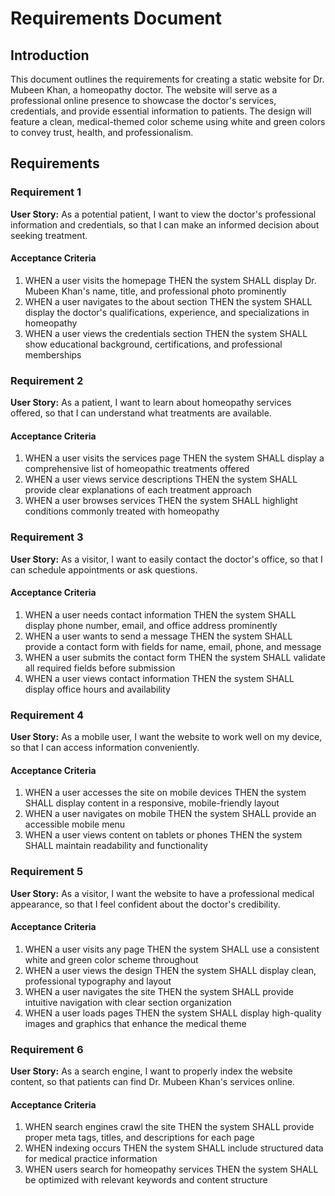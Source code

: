 # Requirements Document

## Introduction

This document outlines the requirements for creating a static website for Dr. Mubeen Khan, a homeopathy doctor. The website will serve as a professional online presence to showcase the doctor's services, credentials, and provide essential information to patients. The design will feature a clean, medical-themed color scheme using white and green colors to convey trust, health, and professionalism.

## Requirements

### Requirement 1

**User Story:** As a potential patient, I want to view the doctor's professional information and credentials, so that I can make an informed decision about seeking treatment.

#### Acceptance Criteria

1. WHEN a user visits the homepage THEN the system SHALL display Dr. Mubeen Khan's name, title, and professional photo prominently
2. WHEN a user navigates to the about section THEN the system SHALL display the doctor's qualifications, experience, and specializations in homeopathy
3. WHEN a user views the credentials section THEN the system SHALL show educational background, certifications, and professional memberships

### Requirement 2

**User Story:** As a patient, I want to learn about homeopathy services offered, so that I can understand what treatments are available.

#### Acceptance Criteria

1. WHEN a user visits the services page THEN the system SHALL display a comprehensive list of homeopathic treatments offered
2. WHEN a user views service descriptions THEN the system SHALL provide clear explanations of each treatment approach
3. WHEN a user browses services THEN the system SHALL highlight conditions commonly treated with homeopathy

### Requirement 3

**User Story:** As a visitor, I want to easily contact the doctor's office, so that I can schedule appointments or ask questions.

#### Acceptance Criteria

1. WHEN a user needs contact information THEN the system SHALL display phone number, email, and office address prominently
2. WHEN a user wants to send a message THEN the system SHALL provide a contact form with fields for name, email, phone, and message
3. WHEN a user submits the contact form THEN the system SHALL validate all required fields before submission
4. WHEN a user views contact information THEN the system SHALL display office hours and availability

### Requirement 4

**User Story:** As a mobile user, I want the website to work well on my device, so that I can access information conveniently.

#### Acceptance Criteria

1. WHEN a user accesses the site on mobile devices THEN the system SHALL display content in a responsive, mobile-friendly layout
2. WHEN a user navigates on mobile THEN the system SHALL provide an accessible mobile menu
3. WHEN a user views content on tablets or phones THEN the system SHALL maintain readability and functionality

### Requirement 5

**User Story:** As a visitor, I want the website to have a professional medical appearance, so that I feel confident about the doctor's credibility.

#### Acceptance Criteria

1. WHEN a user visits any page THEN the system SHALL use a consistent white and green color scheme throughout
2. WHEN a user views the design THEN the system SHALL display clean, professional typography and layout
3. WHEN a user navigates the site THEN the system SHALL provide intuitive navigation with clear section organization
4. WHEN a user loads pages THEN the system SHALL display high-quality images and graphics that enhance the medical theme

### Requirement 6

**User Story:** As a search engine, I want to properly index the website content, so that patients can find Dr. Mubeen Khan's services online.

#### Acceptance Criteria

1. WHEN search engines crawl the site THEN the system SHALL provide proper meta tags, titles, and descriptions for each page
2. WHEN indexing occurs THEN the system SHALL include structured data for medical practice information
3. WHEN users search for homeopathy services THEN the system SHALL be optimized with relevant keywords and content structure